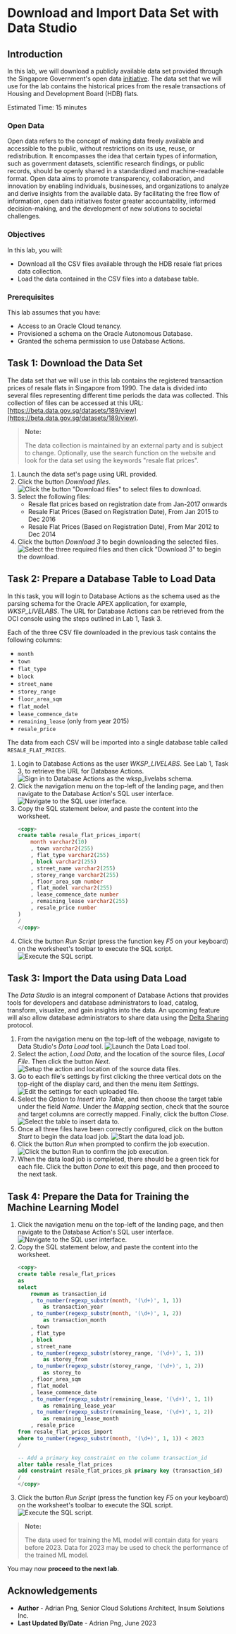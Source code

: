 # Download and Import Data Set with Data Studio

## Introduction

In this lab, we will download a publicly available data set provided through the Singapore Government's open data [initiative](https://data.gov.sg). The data set that we will use for the lab contains the historical prices from the resale transactions of Housing and Development Board (HDB) flats.

Estimated Time: 15 minutes

### Open Data

Open data refers to the concept of making data freely available and accessible to the public, without restrictions on its use, reuse, or redistribution. It encompasses the idea that certain types of information, such as government datasets, scientific research findings, or public records, should be openly shared in a standardized and machine-readable format. Open data aims to promote transparency, collaboration, and innovation by enabling individuals, businesses, and organizations to analyze and derive insights from the available data. By facilitating the free flow of information, open data initiatives foster greater accountability, informed decision-making, and the development of new solutions to societal challenges.

### Objectives

In this lab, you will:

* Download all the CSV files available through the HDB resale flat prices data collection.
* Load the data contained in the CSV files into a database table.

### Prerequisites

This lab assumes that you have:

* Access to an Oracle Cloud tenancy.
* Provisioned a schema on the Oracle Autonomous Database.
* Granted the schema permission to use Database Actions.

## Task 1: Download the Data Set

The data set that we will use in this lab contains the registered transaction prices of resale flats in Singapore from 1990. The data is divided into several files representing different time periods the data was collected. This collection of files can be accessed at this URL: [https://beta.data.gov.sg/datasets/189/view](https://beta.data.gov.sg/datasets/189/view).

> **Note:**
>
> The data collection is maintained by an external party and is subject to change. Optionally, use the search function on the website and look for the data set using the keywords "resale flat prices".

1. Launch the data set's page using URL provided.
1. Click the button *Download files*.
![Click the button "Download files" to select files to download.](./images/click-button-to-select-files-to-download.png)
1. Select the following files:
    * Resale flat prices based on registration date from Jan-2017 onwards
    * Resale Flat Prices (Based on Registration Date), From Jan 2015 to Dec 2016
    * Resale Flat Prices (Based on Registration Date), From Mar 2012 to Dec 2014
1. Click the button *Download 3* to begin downloading the selected files.
![Select the three required files and then click "Download 3" to begin the download.](./images/select-required-files-and-begin-download.png)

## Task 2: Prepare a Database Table to Load Data

In this task, you will login to Database Actions as the schema used as the parsing schema for the Oracle APEX application, for example, *WKSP_LIVELABS*. The URL for Database Actions can be retrieved from the OCI console using the steps outlined in Lab 1, Task 3.

Each of the three CSV file downloaded in the previous task contains the following columns:

* `month`
* `town`
* `flat_type`
* `block`
* `street_name`
* `storey_range`
* `floor_area_sqm`
* `flat_model`
* `lease_commence_date`
* `remaining_lease` (only from year 2015)
* `resale_price`

The data from each CSV will be imported into a single database table called `RESALE_FLAT_PRICES`.

1. Login to Database Actions as the user *WKSP_LIVELABS*. See Lab 1, Task 3, to retrieve the URL for Database Actions.
![Sign in to Database Actions as the wksp_livelabs schema.](./images/livelabs-sign-in.png)
1. Click the navigation menu on the top-left of the landing page, and then navigate to the Database Action's SQL user interface.
![Navigate to the SQL user interface.](./images/navigate-to-sql.png)
1. Copy the SQL statement below, and paste the content into the worksheet.
    ```sql
    <copy>
    create table resale_flat_prices_import(
        month varchar2(10)
        , town varchar2(255)
        , flat_type varchar2(255)
        , block varchar2(255)
        , street_name varchar2(255)
        , storey_range varchar2(255)
        , floor_area_sqm number
        , flat_model varchar2(255)
        , lease_commence_date number
        , remaining_lease varchar2(255)
        , resale_price number
    )
    /
    </copy>
    ```
1. Click the button *Run Script* (press the function key *F5* on your keyboard) on the worksheet's toolbar to execute the SQL script.
![Execute the SQL script.](./images/click-run-to-create-table-for-data-load.png)

## Task 3: Import the Data using Data Load

The *Data Studio* is an integral component of Database Actions that provides tools for developers and database administrators to load, catalog, transform, visualize, and gain insights into the data. An upcoming feature will also allow database administrators to share data using the [Delta Sharing](https://delta.io/sharing/) protocol.

1. From the navigation menu on the top-left of the webpage, navigate to Data Studio's *Data Load* tool.
![Launch the Data Load tool.](./images/navigate-to-load-data.png)
1. Select the action, *Load Data*, and the location of the source files, *Local File*. Then click the button *Next*.
![Setup the action and location of the source data files.](./images/setup-data-load.png)
1. Go to each file's settings by first clicking the three vertical dots on the top-right of the display card, and then the menu item *Settings*.
![Edit the settings for each uploaded file.](./images/edit-the-settings-for-each-file.png)
1. Select the *Option* to *Insert into Table*, and then choose the target table under the field *Name*. Under the *Mapping* section, check that the source and target columns are correctly mapped. Finally, click the button *Close*.
![Select the table to insert data to.](./images/select-table-to-insert.png)
1. Once all three files have been correctly configured, click on the button *Start* to begin the data load job.
![Start the data load job.](./images/start-data-load-job.png)
1. Click the button *Run* when prompted to confirm the job execution.
![Click the button Run to confirm the job execution.](./images/click-run-when-prompted.png)
1. When the data load job is completed, there should be a green tick for each file. Click the button *Done* to exit this page, and then proceed to the next task.

## Task 4: Prepare the Data for Training the Machine Learning Model

1. Click the navigation menu on the top-left of the landing page, and then navigate to the Database Action's SQL user interface.
![Navigate to the SQL user interface.](./images/navigate-to-sql.png)
1. Copy the SQL statement below, and paste the content into the worksheet.
    ```sql
    <copy>
    create table resale_flat_prices
    as
    select
        rownum as transaction_id
        , to_number(regexp_substr(month, '(\d+)', 1, 1))
            as transaction_year
        , to_number(regexp_substr(month, '(\d+)', 1, 2))
            as transaction_month
        , town
        , flat_type
        , block
        , street_name
        , to_number(regexp_substr(storey_range, '(\d+)', 1, 1))
            as storey_from
        , to_number(regexp_substr(storey_range, '(\d+)', 1, 2))
            as storey_to
        , floor_area_sqm
        , flat_model
        , lease_commence_date
        , to_number(regexp_substr(remaining_lease, '(\d+)', 1, 1))
            as remaining_lease_year
        , to_number(regexp_substr(remaining_lease, '(\d+)', 1, 2))
            as remaining_lease_month
        , resale_price
    from resale_flat_prices_import
    where to_number(regexp_substr(month, '(\d+)', 1, 1)) < 2023
    /

    -- Add a primary key constraint on the column transaction_id
    alter table resale_flat_prices
    add constraint resale_flat_prices_pk primary key (transaction_id)
    /
    </copy>
    ```
1. Click the button *Run Script* (press the function key *F5* on your keyboard) on the worksheet's toolbar to execute the SQL script.
![Execute the SQL script.](./images/click-run-script-to-create-table-for-ml-training.png)

> **Note:**
>
> The data used for training the ML model will contain data for years before 2023. Data for 2023 may be used to check the performance of the trained ML model.

You may now **proceed to the next lab**.

## Acknowledgements

* **Author** - Adrian Png, Senior Cloud Solutions Architect, Insum Solutions Inc.
* **Last Updated By/Date** - Adrian Png, June 2023
